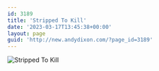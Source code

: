 ```yaml
---
id: 3189
title: 'Stripped To Kill'
date: '2023-03-17T13:45:38+00:00'
layout: page
guid: 'http://new.andydixon.com/?page_id=3189'
---
```


![Stripped To Kill](https://i0.wp.com/assets.g8x2.ldn.idrivee2-23.com/posters/Stripped%20To%20Kill%2001.jpg?w=1200&ssl=1 "Stripped To Kill")